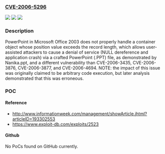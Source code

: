 ### [CVE-2006-5296](https://cve.mitre.org/cgi-bin/cvename.cgi?name=CVE-2006-5296)
![](https://img.shields.io/static/v1?label=Product&message=n%2Fa&color=blue)
![](https://img.shields.io/static/v1?label=Version&message=n%2Fa%20&color=brightgreen)
![](https://img.shields.io/static/v1?label=Vulnerability&message=n%2Fa&color=brightgreen)

### Description

PowerPoint in Microsoft Office 2003 does not properly handle a container object whose position value exceeds the record length, which allows user-assisted attackers to cause a denial of service (NULL dereference and application crash) via a crafted PowerPoint (.PPT) file, as demonstrated by Nanika.ppt, and a different vulnerability than CVE-2006-3435, CVE-2006-3876, CVE-2006-3877, and CVE-2006-4694. NOTE: the impact of this issue was originally claimed to be arbitrary code execution, but later analysis demonstrated that this was erroneous.

### POC

#### Reference
- http://www.informationweek.com/management/showArticle.jhtml?articleID=193302553
- https://www.exploit-db.com/exploits/2523

#### Github
No PoCs found on GitHub currently.

